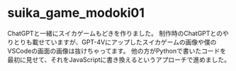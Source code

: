 # suika_game_modoki01
ChatGPTと一緒にスイカゲームもどきを作りました。
制作時のChatGPTとのやりとりも載せていますが、GPT-4Vにアップしたスイカゲームの画像や僕のVSCodeの画面の画像は抜けちゃってます。
他の方がPythonで書いたコードを最初に見せて、それをJavaScriptに書き換えるというアプローチで進めました。
